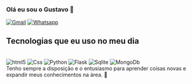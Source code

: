 ### Olá eu sou o Gustavo 👋

[![Gmail](https://img.shields.io/badge/Gmail-D14836?style=for-the-badge&logo=gmail&logoColor=white)](mailto:gustavoalvesdelima11@gmail.com)
[![Whatsapp](https://img.shields.io/badge/WhatsApp-25D366?style=for-the-badge&logo=whatsapp&logoColor=white)]("https://w.app/RgupUe")


## Tecnologias que eu uso no meu dia

<div style = "display: inline_block"><br/>
  <img align="center" alt="html5" src="https://img.shields.io/badge/HTML5-E34F26?style=for-the-badge&logo=html5&logoColor=white">
  <img align="center" alt="Css" src="https://img.shields.io/badge/CSS-239120?&style=for-the-badge&logo=css3&logoColor=white">
  <img align="center" alt="Python" src="https://img.shields.io/badge/Python-3776AB?style=for-the-badge&logo=python&logoColor=white">
  <img align="center" alt="Flask" src="https://img.shields.io/badge/Flask-000000?style=for-the-badge&logo=flask&logoColor=white">
  <img align="center" alt="Sqlite" src="https://img.shields.io/badge/SQLite-07405E?style=for-the-badge&logo=sqlite&logoColor=white">
  <img align="center" alt="MongoDb" src = "![MongoDB](https://img.shields.io/badge/MongoDB-%234ea94b.svg?style=for-the-badge&logo=mongodb&logoColor=white)"
</div>
<br>
Tenho sempre a disposição e o entusiasmo para aprender coisas novas e expandir meus conhecimentos na área. 🚀
